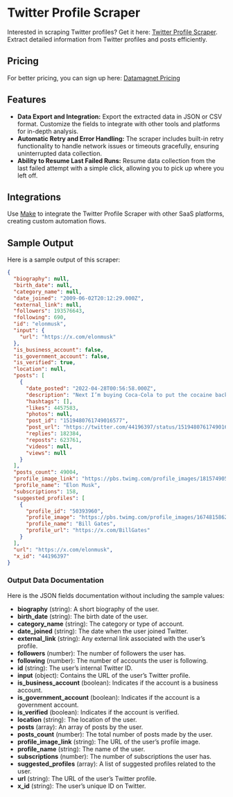 # Twitter Profile Scraper

Interested in scraping Twitter profiles? Get it here: [Twitter Profile Scraper](https://datamagnet.co). Extract detailed information from Twitter profiles and posts efficiently.

## Pricing
For better pricing, you can sign up here: [Datamagnet Pricing](https://datamagnet.co)

## Features

- **Data Export and Integration:** Export the extracted data in JSON or CSV format. Customize the fields to integrate with other tools and platforms for in-depth analysis.
- **Automatic Retry and Error Handling:** The scraper includes built-in retry functionality to handle network issues or timeouts gracefully, ensuring uninterrupted data collection.
- **Ability to Resume Last Failed Runs:** Resume data collection from the last failed attempt with a simple click, allowing you to pick up where you left off.

## Integrations

Use [Make](https://www.make.com/en/register) to integrate the Twitter Profile Scraper with other SaaS platforms, creating custom automation flows.

## Sample Output

Here is a sample output of this scraper:

```json
{
  "biography": null,
  "birth_date": null,
  "category_name": null,
  "date_joined": "2009-06-02T20:12:29.000Z",
  "external_link": null,
  "followers": 193576643,
  "following": 690,
  "id": "elonmusk",
  "input": {
    "url": "https://x.com/elonmusk"
  },
  "is_business_account": false,
  "is_government_account": false,
  "is_verified": true,
  "location": null,
  "posts": [
    {
      "date_posted": "2022-04-28T00:56:58.000Z",
      "description": "Next I’m buying Coca-Cola to put the cocaine back in",
      "hashtags": [],
      "likes": 4457583,
      "photos": null,
      "post_id": "1519480761749016577",
      "post_url": "https://twitter.com/44196397/status/1519480761749016577",
      "replies": 182384,
      "reposts": 623761,
      "videos": null,
      "views": null
    }
  ],
  "posts_count": 49004,
  "profile_image_link": "https://pbs.twimg.com/profile_images/1815749056821346304/jS8I28PL_normal.jpg",
  "profile_name": "Elon Musk",
  "subscriptions": 158,
  "suggested_profiles": [
    {
      "profile_id": "50393960",
      "profile_image": "https://pbs.twimg.com/profile_images/1674815862879178752/nTGMV1Eo_normal.jpg",
      "profile_name": "Bill Gates",
      "profile_url": "https://x.com/BillGates"
    }
  ],
  "url": "https://x.com/elonmusk",
  "x_id": "44196397"
}
```

### Output Data Documentation

Here is the JSON fields documentation without including the sample values:

- **biography** (string): A short biography of the user.
- **birth_date** (string): The birth date of the user.
- **category_name** (string): The category or type of account.
- **date_joined** (string): The date when the user joined Twitter.
- **external_link** (string): Any external link associated with the user’s profile.
- **followers** (number): The number of followers the user has.
- **following** (number): The number of accounts the user is following.
- **id** (string): The user’s internal Twitter ID.
- **input** (object): Contains the URL of the user’s Twitter profile.
- **is_business_account** (boolean): Indicates if the account is a business account.
- **is_government_account** (boolean): Indicates if the account is a government account.
- **is_verified** (boolean): Indicates if the account is verified.
- **location** (string): The location of the user.
- **posts** (array): An array of posts by the user.
- **posts_count** (number): The total number of posts made by the user.
- **profile_image_link** (string): The URL of the user’s profile image.
- **profile_name** (string): The name of the user.
- **subscriptions** (number): The number of subscriptions the user has.
- **suggested_profiles** (array): A list of suggested profiles related to the user.
- **url** (string): The URL of the user’s Twitter profile.
- **x_id** (string): The user’s unique ID on Twitter.
